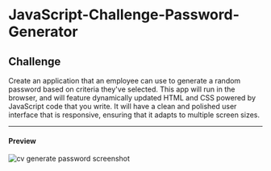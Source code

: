 # JavaScript-Challenge-Password-Generator

##  Challenge

Create an application that an employee can use to generate a random password based on criteria they've selected. This app will run in the browser, and will feature dynamically updated HTML and CSS powered by JavaScript code that you write. It will have a clean and polished user interface that is responsive, ensuring that it adapts to multiple screen sizes. 


____


#### Preview

![cv generate password screenshot](https://user-images.githubusercontent.com/116984891/211944259-5c7055ba-76ac-4b0f-90b9-0f19e3ae2444.png)
